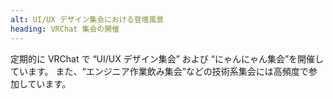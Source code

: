 ```yaml
---
alt: UI/UX デザイン集会における登壇風景
heading: VRChat 集会の開催
---
```


<!-- markdownlint-disable MD041 -->

定期的に VRChat で “UI/UX デザイン集会” および “にゃんにゃん集会”を開催しています。
また、“エンジニア作業飲み集会”などの技術系集会には高頻度で参加しています。
